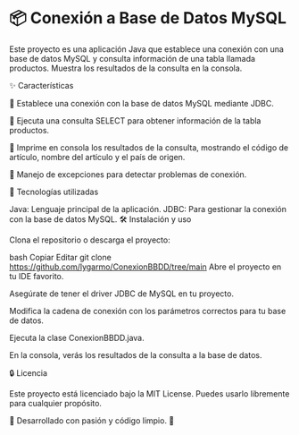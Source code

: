 # 📦 Conexión a Base de Datos MySQL
Este proyecto es una aplicación Java que establece una conexión con una base de datos MySQL y consulta información de una tabla llamada productos. Muestra los resultados de la consulta en la consola.

✨ Características

🔗 Establece una conexión con la base de datos MySQL mediante JDBC.

📄 Ejecuta una consulta SELECT para obtener información de la tabla productos.

🔄 Imprime en consola los resultados de la consulta, mostrando el código de artículo, nombre del artículo y el país de origen.

🔐 Manejo de excepciones para detectar problemas de conexión.

🔧 Tecnologías utilizadas

Java: Lenguaje principal de la aplicación.
JDBC: Para gestionar la conexión con la base de datos MySQL.
🛠️ Instalación y uso

Clona el repositorio o descarga el proyecto:

bash
Copiar
Editar
git clone https://github.com/lygarmo/ConexionBBDD/tree/main
Abre el proyecto en tu IDE favorito.

Asegúrate de tener el driver JDBC de MySQL en tu proyecto.

Modifica la cadena de conexión con los parámetros correctos para tu base de datos.

Ejecuta la clase ConexionBBDD.java.

En la consola, verás los resultados de la consulta a la base de datos.

🔒 Licencia

Este proyecto está licenciado bajo la MIT License. Puedes usarlo libremente para cualquier propósito.

🌟 Desarrollado con pasión y código limpio. 🌟
 
